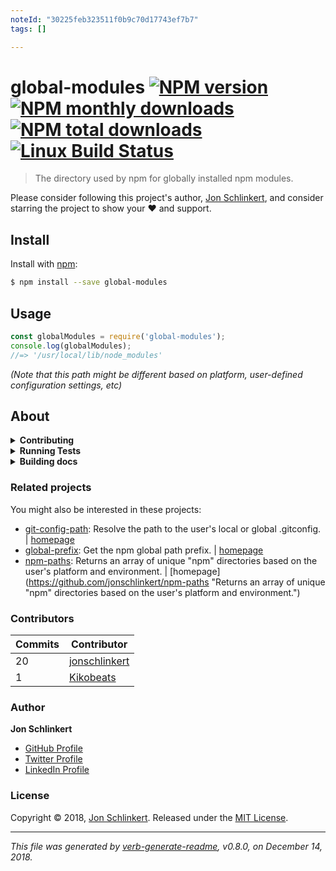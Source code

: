 ```yaml
---
noteId: "30225feb323511f0b9c70d17743ef7b7"
tags: []

---
```


# global-modules [![NPM version](https://img.shields.io/npm/v/global-modules.svg?style=flat)](https://www.npmjs.com/package/global-modules) [![NPM monthly downloads](https://img.shields.io/npm/dm/global-modules.svg?style=flat)](https://npmjs.org/package/global-modules) [![NPM total downloads](https://img.shields.io/npm/dt/global-modules.svg?style=flat)](https://npmjs.org/package/global-modules) [![Linux Build Status](https://img.shields.io/travis/jonschlinkert/global-modules.svg?style=flat&label=Travis)](https://travis-ci.org/jonschlinkert/global-modules)

> The directory used by npm for globally installed npm modules.

Please consider following this project's author, [Jon Schlinkert](https://github.com/jonschlinkert), and consider starring the project to show your :heart: and support.

## Install

Install with [npm](https://www.npmjs.com/):

```sh
$ npm install --save global-modules
```

## Usage

```js
const globalModules = require('global-modules');
console.log(globalModules);
//=> '/usr/local/lib/node_modules' 
```
_(Note that this path might be different based on platform, user-defined configuration settings, etc)_

## About

<details>
<summary><strong>Contributing</strong></summary>

Pull requests and stars are always welcome. For bugs and feature requests, [please create an issue](../../issues/new).

</details>

<details>
<summary><strong>Running Tests</strong></summary>

Running and reviewing unit tests is a great way to get familiarized with a library and its API. You can install dependencies and run tests with the following command:

```sh
$ npm install && npm test
```

</details>

<details>
<summary><strong>Building docs</strong></summary>

_(This project's readme.md is generated by [verb](https://github.com/verbose/verb-generate-readme), please don't edit the readme directly. Any changes to the readme must be made in the [.verb.md](.verb.md) readme template.)_

To generate the readme, run the following command:

```sh
$ npm install -g verbose/verb#dev verb-generate-readme && verb
```

</details>

### Related projects

You might also be interested in these projects:

* [git-config-path](https://www.npmjs.com/package/git-config-path): Resolve the path to the user's local or global .gitconfig. | [homepage](https://github.com/jonschlinkert/git-config-path "Resolve the path to the user's local or global .gitconfig.")
* [global-prefix](https://www.npmjs.com/package/global-prefix): Get the npm global path prefix. | [homepage](https://github.com/jonschlinkert/global-prefix "Get the npm global path prefix.")
* [npm-paths](https://www.npmjs.com/package/npm-paths): Returns an array of unique "npm" directories based on the user's platform and environment. | [homepage](https://github.com/jonschlinkert/npm-paths "Returns an array of unique "npm" directories based on the user's platform and environment.")

### Contributors

| **Commits** | **Contributor** |  
| --- | --- |  
| 20 | [jonschlinkert](https://github.com/jonschlinkert) |  
| 1  | [Kikobeats](https://github.com/Kikobeats) |  

### Author

**Jon Schlinkert**

* [GitHub Profile](https://github.com/jonschlinkert)
* [Twitter Profile](https://twitter.com/jonschlinkert)
* [LinkedIn Profile](https://linkedin.com/in/jonschlinkert)

### License

Copyright © 2018, [Jon Schlinkert](https://github.com/jonschlinkert).
Released under the [MIT License](LICENSE).

***

_This file was generated by [verb-generate-readme](https://github.com/verbose/verb-generate-readme), v0.8.0, on December 14, 2018._